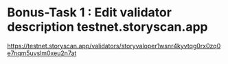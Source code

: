 # Bonus-Task 1 : Edit validator description testnet.storyscan.app
https://testnet.storyscan.app/validators/storyvaloper1wsnr4kyvtqg0rx0zq0e7nqm5uvslm0xeu2n7at